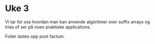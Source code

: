 # Uke 3

Vi tar for oss hvordan man kan anvende algoritmer over suffix arrays og tries of ser på noen praktiske applications.

Foiler lastes opp post factum.

